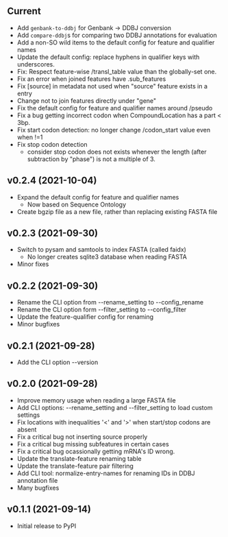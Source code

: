 ## Current
* Add `genbank-to-ddbj` for Genbank → DDBJ conversion
* Add `compare-ddbj`s for comparing two DDBJ annotations for evaluation
* Add a non-SO wild items to the default config for feature and qualifier names
* Update the default config: replace hyphens in qualifier keys with underscores.
* Fix: Respect feature-wise /transl_table value than the globally-set one.
* Fix an error when joined features have .sub_features
* Fix [source] in metadata not used when "source" feature exists in a entry
* Change not to join features directly under "gene"
* Fix the default config for feature and qualifier names around /pseudo
* Fix a bug getting incorrect codon when CompoundLocation has a part < 3bp.
* Fix start codon detection: no longer change /codon_start value even when !=1
* Fix stop codon detection
    * consider stop codon does not exists whenever the length
      (after subtraction by "phase") is not a multiple of 3.

## v0.2.4 (2021-10-04)
* Expand the default config for feature and qualifier names
    * Now based on Sequence Ontology
* Create bgzip file as a new file, rather than replacing existing FASTA file

## v0.2.3 (2021-09-30)
* Switch to pysam and samtools to index FASTA (called faidx)
    * No longer creates sqlite3 database when reading FASTA
* Minor fixes

## v0.2.2 (2021-09-30)
* Rename the CLI option from --rename_setting to --config_rename
* Rename the CLI option form --filter_setting to --config_filter
* Update the feature-qualifier config for renaming
* Minor bugfixes

## v0.2.1 (2021-09-28)
* Add the CLI option --version

## v0.2.0 (2021-09-28)
* Improve memory usage when reading a large FASTA file
* Add CLI options: --rename_setting and --filter_setting to load custom settings
* Fix locations with inequalities '<' and '>' when start/stop codons are absent
* Fix a critical bug not inserting source properly
* Fix a critical bug missing subfeatures in certain cases
* Fix a critical bug ocassionally getting mRNA's ID wrong.
* Update the translate-feature renaming table
* Update the translate-feature pair filtering
* Add CLI tool: normalize-entry-names for renaming IDs in DDBJ annotation file
* Many bugfixes

## v0.1.1 (2021-09-14)
* Initial release to PyPI